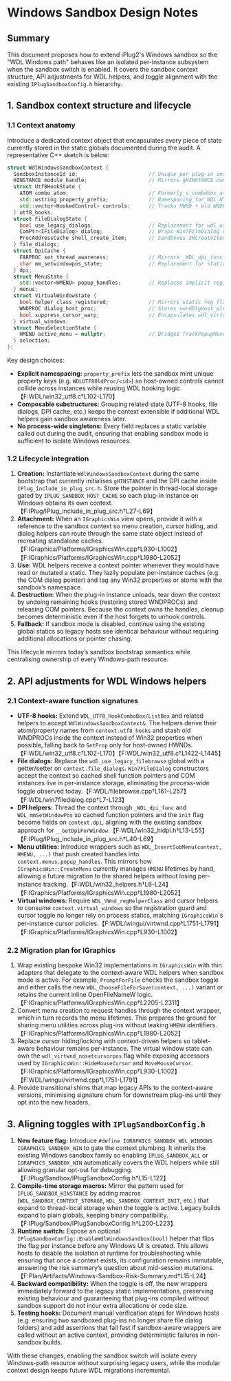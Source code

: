 # Windows Sandbox Design Notes

## Summary
This document proposes how to extend iPlug2's Windows sandbox so the "WDL Windows path" behaves like an isolated per-instance subsystem when the sandbox switch is enabled. It covers the sandbox context structure, API adjustments for WDL helpers, and toggle alignment with the existing `IPlugSandboxConfig.h` hierarchy.

## 1. Sandbox context structure and lifecycle
### 1.1 Context anatomy
Introduce a dedicated context object that encapsulates every piece of state currently stored in the static globals documented during the audit. A representative C++ sketch is below:

```cpp
struct WdlWindowsSandboxContext {
  SandboxInstanceId id;                       // Unique per plug-in instance
  HINSTANCE module_handle;                    // Mirrors gHINSTANCE ownership【F:IPlug/IPlug_include_in_plug_src.h†L27-L69】
  struct Utf8HookState {
    ATOM combo_atom;                          // Formerly s_combobox_atom【F:WDL/win32_utf8.c†L86-L142】
    std::wstring property_prefix;             // Namespacing for WDL_UTF8_OLDPROCPROP【F:WDL/win32_utf8.c†L102-L170】
    std::vector<HookedControl> controls;      // Tracks HWND + old WNDPROCs per hook【F:WDL/win32_utf8.c†L1422-L1445】
  } utf8_hooks;
  struct FileDialogState {
    bool use_legacy_dialogs;                  // Replacement for wdl_use_legacy_filebrowse【F:WDL/filebrowse.cpp†L161-L257】
    ComPtr<IFileDialog> dialog;               // Wraps Win7FileDialog cached COM pointers【F:WDL/win7filedialog.cpp†L7-L123】
    ProcAddressCache shell_create_item;       // Sandboxes SHCreateItemFromParsingName cache【F:WDL/win7filedialog.cpp†L91-L114】
  } file_dialogs;
  struct DpiCache {
    FARPROC set_thread_awareness;             // Mirrors _WDL_dpi_func pointer cache【F:WDL/win32_hidpi.h†L13-L38】
    char mm_setwindowpos_state;               // Replacement for static init flag in WDL_mmSetWindowPos【F:WDL/win32_hidpi.h†L24-L55】
  } dpi;
  struct MenuState {
    std::vector<HMENU> popup_handles;         // Replaces implicit registries in win32_helpers helpers【F:WDL/win32_helpers.h†L6-L24】
  } menus;
  struct VirtualWindowState {
    bool helper_class_registered;             // Mirrors static reg flag【F:WDL/wingui/virtwnd.cpp†L1751-L1791】
    WNDPROC dialog_host_proc;                 // Stores vwndDlgHost_oldProc replacement【F:WDL/wingui/virtwnd.cpp†L1751-L1787】
    bool suppress_cursor_warp;                // Encapsulates wdl_virtwnd_nosetcursorpos【F:WDL/wingui/virtwnd.cpp†L1791-L1791】
  } virtual_windows;
  struct MenuSelectionState {
    HMENU active_menu = nullptr;              // Bridges TrackPopupMenu use in IGraphicsWin【F:IGraphics/Platforms/IGraphicsWin.cpp†L1980-L2052】
  } selection;
};
```

Key design choices:
- **Explicit namespacing:** `property_prefix` lets the sandbox mint unique property keys (e.g. `WDLUTF8OldProc/<id>`) so host-owned controls cannot collide across instances while reusing WDL hooking logic.【F:WDL/win32_utf8.c†L102-L170】
- **Composable substructures:** Grouping related state (UTF-8 hooks, file dialogs, DPI cache, etc.) keeps the context extensible if additional WDL helpers gain sandbox awareness later.
- **No process-wide singletons:** Every field replaces a static variable called out during the audit, ensuring that enabling sandbox mode is sufficient to isolate Windows resources.

### 1.2 Lifecycle integration
1. **Creation:** Instantiate `WdlWindowsSandboxContext` during the same bootstrap that currently initialises `gHINSTANCE` and the DPI cache inside `IPlug_include_in_plug_src.h`. Store the pointer in thread-local storage gated by `IPLUG_SANDBOX_HOST_CACHE` so each plug-in instance on Windows obtains its own context.【F:IPlug/IPlug_include_in_plug_src.h†L27-L69】
2. **Attachment:** When an `IGraphicsWin` view opens, provide it with a reference to the sandbox context so menu creation, cursor hiding, and dialog helpers can route through the same state object instead of recreating standalone caches.【F:IGraphics/Platforms/IGraphicsWin.cpp†L930-L1002】【F:IGraphics/Platforms/IGraphicsWin.cpp†L1980-L2052】
3. **Use:** WDL helpers receive a context pointer whenever they would have read or mutated a static. They lazily populate per-instance caches (e.g. the COM dialog pointer) and tag any Win32 properties or atoms with the sandbox’s namespace.
4. **Destruction:** When the plug-in instance unloads, tear down the context by undoing remaining hooks (restoring stored WNDPROCs) and releasing COM pointers. Because the context owns the handles, cleanup becomes deterministic even if the host forgets to unhook controls.
5. **Fallback:** If sandbox mode is disabled, continue using the existing global statics so legacy hosts see identical behaviour without requiring additional allocations or pointer chasing.

This lifecycle mirrors today’s sandbox bootstrap semantics while centralising ownership of every Windows-path resource.

## 2. API adjustments for WDL Windows helpers
### 2.1 Context-aware function signatures
- **UTF-8 hooks:** Extend `WDL_UTF8_HookComboBox/ListBox` and related helpers to accept `WdlWindowsSandboxContext&`. The helpers derive their atom/property names from `context.utf8_hooks` and stash old WNDPROCs inside the context instead of Win32 properties when possible, falling back to `SetProp` only for host-owned HWNDs.【F:WDL/win32_utf8.c†L102-L170】【F:WDL/win32_utf8.c†L1422-L1445】
- **File dialogs:** Replace the `wdl_use_legacy_filebrowse` global with a getter/setter on `context.file_dialogs`. `Win7FileDialog` constructors accept the context so cached shell function pointers and COM instances live in per-instance storage, eliminating the process-wide toggle observed today.【F:WDL/filebrowse.cpp†L161-L257】【F:WDL/win7filedialog.cpp†L7-L123】
- **DPI helpers:** Thread the context through `_WDL_dpi_func` and `WDL_mmSetWindowPos` so cached function pointers and the `init` flag become fields on `context.dpi`, aligning with the existing sandbox approach for `__GetDpiForWindow`.【F:WDL/win32_hidpi.h†L13-L55】【F:IPlug/IPlug_include_in_plug_src.h†L40-L69】
- **Menu utilities:** Introduce wrappers such as `WDL_InsertSubMenu(context, HMENU, ...)` that push created handles into `context.menus.popup_handles`. This mirrors how `IGraphicsWin::CreateMenu` currently manages `HMENU` lifetimes by hand, allowing a future migration to the shared helpers without losing per-instance tracking.【F:WDL/win32_helpers.h†L6-L24】【F:IGraphics/Platforms/IGraphicsWin.cpp†L1980-L2052】
- **Virtual windows:** Require `WDL_VWnd_regHelperClass` and cursor helpers to consume `context.virtual_windows` so the registration guard and cursor toggle no longer rely on process statics, matching `IGraphicsWin`'s per-instance cursor policies.【F:WDL/wingui/virtwnd.cpp†L1751-L1791】【F:IGraphics/Platforms/IGraphicsWin.cpp†L930-L1002】

### 2.2 Migration plan for IGraphics
1. Wrap existing bespoke Win32 implementations in `IGraphicsWin` with thin adapters that delegate to the context-aware WDL helpers when sandbox mode is active. For example, `PromptForFile` checks the sandbox toggle and either calls the new `WDL_ChooseFileForSave(context, ...)` variant or retains the current inline OpenFileNameW logic.【F:IGraphics/Platforms/IGraphicsWin.cpp†L2205-L2311】
2. Convert menu creation to request handles through the context wrapper, which in turn records the menu lifetimes. This prepares the ground for sharing menu utilities across plug-ins without leaking `HMENU` identifiers.【F:IGraphics/Platforms/IGraphicsWin.cpp†L1980-L2052】
3. Replace cursor hiding/locking with context-driven helpers so tablet-aware behaviour remains per-instance. The virtual window state can own the `wdl_virtwnd_nosetcursorpos` flag while exposing accessors used by `IGraphicsWin::HideMouseCursor` and `MoveMouseCursor`.【F:IGraphics/Platforms/IGraphicsWin.cpp†L930-L1002】【F:WDL/wingui/virtwnd.cpp†L1751-L1791】
4. Provide transitional shims that map legacy APIs to the context-aware versions, minimising signature churn for downstream plug-ins until they opt into the new headers.

## 3. Aligning toggles with `IPlugSandboxConfig.h`
1. **New feature flag:** Introduce `#define IGRAPHICS_SANDBOX_WDL_WINDOWS IGRAPHICS_SANDBOX_WIN` to gate the context plumbing. It inherits the existing Windows sandbox family so enabling `IPLUG_SANDBOX_ALL` or `IGRAPHICS_SANDBOX_WIN` automatically covers the WDL helpers while still allowing granular opt-out for debugging.【F:IPlug/Sandbox/IPlugSandboxConfig.h†L15-L122】
2. **Compile-time storage macros:** Mirror the pattern used for `IPLUG_SANDBOX_HINSTANCE` by adding macros (`WDL_SANDBOX_CONTEXT_STORAGE`, `WDL_SANDBOX_CONTEXT_INIT`, etc.) that expand to thread-local storage when the toggle is active. Legacy builds expand to plain globals, keeping binary compatibility.【F:IPlug/Sandbox/IPlugSandboxConfig.h†L200-L223】
3. **Runtime switch:** Expose an optional `IPlugSandboxConfig::EnableWdlWindowsSandbox(bool)` helper that flips the flag per instance before any Windows UI is created. This allows hosts to disable the isolation at runtime for troubleshooting while ensuring that once a context exists, its configuration remains immutable, answering the risk summary’s question about mid-session mutations.【F:Plan/Artifacts/Windows-Sandbox-Risk-Summary.md†L15-L24】
4. **Backward compatibility:** When the toggle is off, the new wrappers immediately forward to the legacy static implementations, preserving existing behaviour and guaranteeing that plug-ins compiled without sandbox support do not incur extra allocations or code size.
5. **Testing hooks:** Document manual verification steps for Windows hosts (e.g. ensuring two sandboxed plug-ins no longer share file dialog folders) and add assertions that fail fast if sandbox-aware wrappers are called without an active context, providing deterministic failures in non-sandbox builds.

With these changes, enabling the sandbox switch will isolate every Windows-path resource without surprising legacy users, while the modular context design keeps future WDL migrations incremental.
